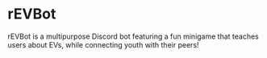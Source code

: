 # rEVBot
rEVBot is a multipurpose Discord bot featuring a fun minigame that teaches users about EVs, while connecting youth with their peers!
